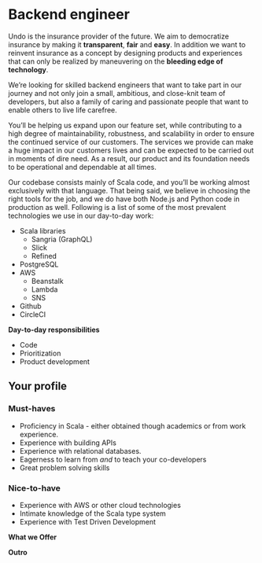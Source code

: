 # Backend engineer
Undo is the insurance provider of the future. We aim to democratize insurance by making it **transparent**, **fair** and **easy**. In addition we want to reinvent insurance as a concept by designing products and experiences that can only be realized by maneuvering on the **bleeding edge of technology**.

We’re looking for skilled backend engineers that want to take part in our journey and not only join a small, ambitious, and close-knit team of developers, but also a family of caring and passionate people that want to enable others to live life carefree.

You’ll be helping us expand upon our feature set, while contributing to a high degree of maintainability, robustness, and scalability in order to ensure the continued service of our customers. The services we provide can make a huge impact in our customers lives and can be expected to be carried out in moments of dire need. As a result, our product and its foundation needs to be operational and dependable at all times.

Our codebase consists mainly of Scala code, and you’ll be working almost exclusively with that language. That being said, we believe in choosing the right tools for the job, and we do have both Node.js and Python code in production as well. Following is a list of some of the most prevalent technologies we use in our day-to-day work:

* Scala libraries
	* Sangria (GraphQL)
	* Slick
	* Refined
* PostgreSQL
* AWS
	* Beanstalk
	* Lambda
	* SNS
* Github
* CircleCI

**Day-to-day responsibilities**
* Code
* Prioritization
* Product development

## Your profile
### Must-haves
* Proficiency in Scala - either obtained though academics or from work experience.
* Experience with building APIs
* Experience with relational databases.
* Eagerness to learn from _and_ to teach your co-developers
* Great problem solving skills

### Nice-to-have
* Experience with AWS or other cloud technologies
* Intimate knowledge of the Scala type system
* Experience with Test Driven Development

**What we Offer**

**Outro**
